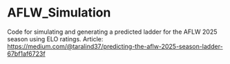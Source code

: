 
# AFLW_Simulation

<!-- badges: start -->
<!-- badges: end -->

Code for simulating and generating a predicted ladder for the AFLW 2025 season using ELO ratings. Article: https://medium.com/@taralind37/predicting-the-aflw-2025-season-ladder-67bf1af6723f
